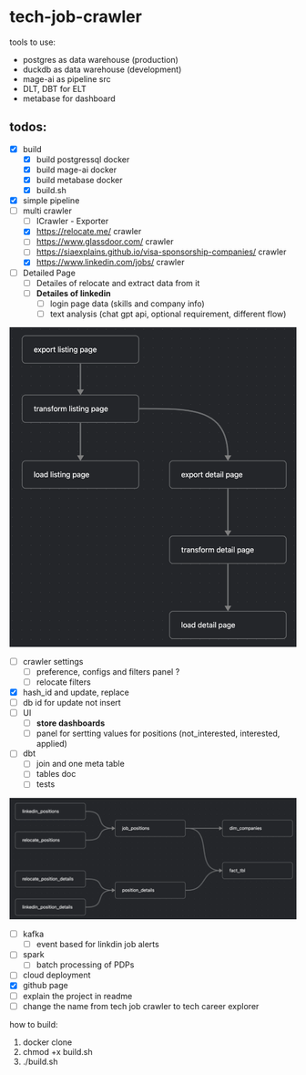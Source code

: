 # tech-job-crawler

tools to use:
- postgres as data warehouse (production)
- duckdb as data warehouse (development)
- mage-ai as pipeline src
- DLT, DBT for ELT
- metabase for dashboard
<!-- - spark
- hamravesh or Arvan as cloud provider
- teraform  -->


## todos:
- [x] build
    - [x] build postgressql docker
    - [x] build mage-ai docker
    - [x] build metabase docker
    - [x] build.sh
- [x] simple pipeline
- [ ] multi crawler
    - [ ] ICrawler - Exporter
    - [x] https://relocate.me/ crawler
    - [ ] https://www.glassdoor.com/ crawler
    - [ ] https://siaexplains.github.io/visa-sponsorship-companies/ crawler
    - [x] https://www.linkedin.com/jobs/ crawler
- [ ] Detailed Page
    - [ ] Detailes of relocate and extract data from it
    - [ ] **Detailes of linkedin**
        - [ ] login page data (skills and company info)
        - [ ] text analysis (chat gpt api, optional requirement, different flow)

![alt text](statics/orchestrator_flow.png)
- [ ] crawler settings
    - [ ] preference, configs and filters panel ?
    - [ ] relocate filters
- [x] hash_id and update, replace
- [ ] db id for update not insert
- [ ] UI
    - [ ] **store dashboards**
    - [ ] panel for sertting values for positions (not_interested, interested, applied)
- [ ] dbt
    - [ ] join and one meta table
    - [ ] tables doc
    - [ ] tests

![alt text](statics/dbt_schema.png)
- [ ] kafka
    - [ ] event based for linkdin job alerts
- [ ] spark
    - [ ] batch processing of PDPs
- [ ] cloud deployment
- [x] github page
- [ ] explain the project in readme
- [ ] change the name from tech job crawler to tech career explorer

how to build:
1. docker clone
2. chmod +x build.sh
3. ./build.sh